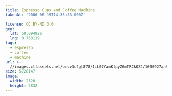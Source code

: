 ```yaml
---
title: Espresso Cups and Coffee Machine
takenAt: '2006-06-19T14:35:33.000Z'

license: CC BY-ND 3.0
geo:
  lat: 50.094926
  lng: 8.768119
tags:
  - espresso
  - coffee
  - machine
url: >-
  //images.ctfassets.net/bncv3c2gt878/1iL07YamKfpyZGmTRCkOZJ/1600927aa8498d09ef7285621beb79cd/espresso-cups-and-coffee-machine_4340783044_o
size: 5728147
image:
  width: 2128
  height: 2832
---
```

